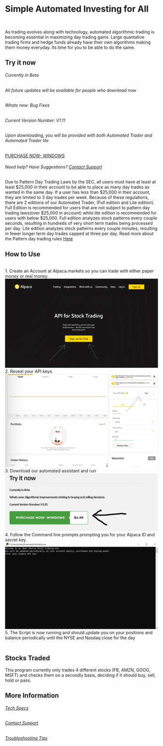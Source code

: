 # Simple Automated Investing for All
<script id="mcjs">!function(c,h,i,m,p){m=c.createElement(h),p=c.getElementsByTagName(h)[0],m.async=1,m.src=i,p.parentNode.insertBefore(m,p)}(document,"script","https://chimpstatic.com/mcjs-connected/js/users/4523c5b0b30a41333ce26d8ed/8d5fb81582d51b31db295b260.js");</script>

<!-- Global site tag (gtag.js) - Google Analytics -->
<script async src="https://www.googletagmanager.com/gtag/js?id=UA-167862552-2"></script>
<script>
  window.dataLayer = window.dataLayer || [];
  function gtag(){dataLayer.push(arguments);}
  gtag('js', new Date());

  gtag('config', 'UA-167862552-2');
</script>
<script type="text/javascript">
    window._mNHandle = window._mNHandle || {};
    window._mNHandle.queue = window._mNHandle.queue || [];
    medianet_versionId = "3121199";
</script>
<script src="https://contextual.media.net/dmedianet.js?cid=8CU1OOJ43" async="async"></script>
<br>
<p>As trading evolves along with technology, automated algorithmic trading is becoming essential in maximizing day trading gains. Large quantative trading firms and hedge funds already have their own algorithms making them money everyday. Its time for you to be able to do the same.
</p>
<h2> Try it now </h2>
<h6> Currently in Beta </h6>
<h6> All future updates will be available for people who download now </h6>
<h6> Whats new: Bug Fixes</h6>
<h6> Current Version Number: V1.11 </h6>
<h6> Upon downloading, you will be provided with both Automated Trader and Automated Trader lite </h6>
<a data-dpd-type="button" data-text="Download Now- WINDOWS" data-variant="price-right" data-button-size="dpd-large" data-bg-color="469d3d" data-bg-color-hover="5cc052" data-text-color="ffffff" data-pr-bg-color="ffffff" data-pr-color="000000" data-lightbox="1" href="https://automatedtrader.dpdcart.com/cart/buy?product_id=199194&amp;product_price_id=216882&amp;gateway=creditcard">PURCHASE NOW- WINDOWS</a><script src="https://automatedtrader.dpdcart.com/dpd.js"></script>
<br>
<h6> Need help? Have Suggestions? <a href="Support.html">Contact Support</a>   </h6>
<p> Due to Pattern Day Trading Laws by the SEC, all users must have at least at least $25,000 in their account to be able to place as many day trades as wanted in the same day. If a user has less than $25,000 in their account, they are limited to 3 day trades per week. Because of these regulations, there are 2 editions of our Automated Trader, (Full edition and Lite edition). Full Edition is recommended for users that are not subject to pattern day trading laws(over $25,000 in account) while lite edition is recommended for users with below $25,000. Full edition analyzes stock patterns every couple seconds, resulting in hundreds of very short term trades being processed per day. Lite edition analyzes stock patterns every couple minutes, resulting in fewer longer term day trades capped at three per day. Read more about the Pattern day trading rules  <a href="patterndaytrading.html">Here</a> </p>
<h2> How to Use </h2>
<br>
1. Create an Account at Alpaca.markets so you can trade with either paper money or real money. <br>
<img src="alpacahome.jpg" alt="Alpaca home">
<br>
2. Reveal your API keys<br>
<img src="revealapikey.jpg" alt="Reveal API Keys">
<br>
3. Download our automated assistant and run <br>
<img src="purchase now.jpg" alt="Try Now">
<br>
4. Follow the Command line prompts prompting you for your Alpaca ID and secret key <br>
<img src="demo.PNG" alt="Try Now">
<br>
5. The Script is now running and should update you on your positions and balance periodically until the NYSE and Nasdaq close for the day <br>
<br>
<h2> Stocks Traded </h2>
This program currently only trades 4 different stocks (FB, AMZN, GOOG, MSFT) and checks them on a secondly basis, deciding if it should buy, sell, hold or pass.
<br>
<h2> More Information </h2>
<h6> <a href="TechnologySpecs.html">Tech Specs</a> </h6>
<h6> <a href="Support.html">Contact Support</a>   </h6>
<h6> <a href="Troubleshoot.html">Troubleshooting Tips</a></h6>
<div id="896247347">
    <script type="text/javascript">
        try {
            window._mNHandle.queue.push(function (){
                window._mNDetails.loadTag("896247347", "300x250", "896247347");
            });
        }
        catch (error) {}
    </script>
</div>
